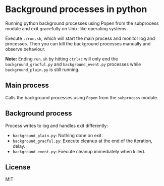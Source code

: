 # Background processes in python

Running python background processes using Popen from the subprocess module and exit gracefully on Unix-like operating systems.

Execute `./run.sh`, which will start the main process and monitor log and processes.
Then you can kill the background processes manually and observe behaviour.

**Note:** Ending `run.sh` by hitting `ctrl+c` will only end the `background_gracful.py` and `background_event.py` processes while `background_plain.py` is still running.

## Main process

Calls the background processes using `Popen` from the `subprocess` module.

## Background process

Process writes to log and handles exit differently:

* `background_plain.py`: Nothing done on exit.
* `background_gracful.py`: Execute cleanup at the end of the iteration, delay.
* `background_event.py`: Execute cleanup immediately when killed.

## License

MIT
